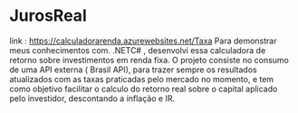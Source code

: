 # JurosReal
 link : https://calculadorarenda.azurewebsites.net/Taxa
Para demonstrar meus conhecimentos com. .NETC# , desenvolvi essa calculadora de retorno sobre investimentos em renda fixa. O projeto consiste no consumo de uma API externa ( Brasil API), para trazer sempre os resultados atualizados com as taxas praticadas pelo mercado no momento, e tem como objetivo facilitar o calculo do retorno real sobre o capital aplicado pelo investidor, descontando a inflação e IR. 
